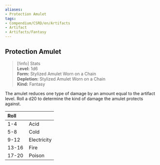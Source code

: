 ```yaml
---
aliases:
- Protection Amulet
tags:
- Compendium/CSRD/en/Artifacts
- Artifact
- Artifacts/Fantasy
---
```


  
## Protection Amulet  
>[!info] Stats  
> **Level:** 1d6  
> **Form:** Stylized Amulet Worn on a Chain  
> **Depletion:** Stylized Amulet Worn on a Chain  
> **Kind:** Fantasy
  
The amulet reduces one type of damage by an amount equal to the artifact level. Roll a d20 to determine the kind of damage the amulet protects against.  

|  Roll &nbsp; &nbsp; &nbsp; |   |  
| ------------- | :----------- |  
| 1-4 | Acid |  
| 5-8 | Cold |  
| 9-12 | Electricity |  
| 13-16 | Fire |  
| 17-20 | Poison |